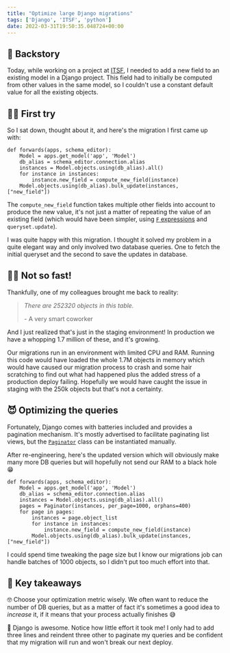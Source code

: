 ```yaml
---
title: "Optimize large Django migrations"
tags: ['Django', 'ITSF', 'python']
date: 2022-03-31T19:50:35.048724+00:00
---
```

## 📖 Backstory
Today, while working on a project at [ITSF](https://itsf.io), I needed to add a new field to an existing model in a Django project. This field had to initially be computed from other values in the same model, so I couldn't use a constant default value for all the existing objects.

## 🧒🏻 First try
So I sat down, thought about it, and here's the migration I first came up with:

```{ .python .large }
def forwards(apps, schema_editor):
    Model = apps.get_model('app', 'Model')
    db_alias = schema_editor.connection.alias
    instances = Model.objects.using(db_alias).all()
    for instance in instances:
        instance.new_field = compute_new_field(instance)
    Model.objects.using(db_alias).bulk_update(instances, ["new_field"])
```

The `compute_new_field` function takes multiple other fields into account to produce the new value, it's not just a matter of repeating the value of an existing field (which would have been simpler, using [`F` expressions](https://docs.djangoproject.com/en/4.0/ref/models/expressions/#django.db.models.F) and `queryset.update`).

I was quite happy with this migration. I thought it solved my problem in a quite elegant way and only involved two database queries. One to fetch the initial queryset and the second to save the updates in database.

## ✋🏻 Not so fast!
Thankfully, one of my colleagues brought me back to reality:

> *There are 252320 objects in this table.*
>
> \- A very smart coworker

And I just realized that's just in the staging environment! In production we have a whopping 1.7 million of these, and it's growing.

Our migrations run in an environment with limited CPU and RAM. Running this code would have loaded the whole 1.7M objects in memory which would have caused our migration process to crash and some hair scratching to find out what had happened plus the added stress of a production deploy failing. Hopefully we would have caught the issue in staging with the 250k objects but that's not a certainty.

## 😈 Optimizing the queries
Fortunately, Django comes with batteries included and provides a pagination mechanism. It's mostly advertised to facilitate paginating list views, but the [`Paginator`](https://docs.djangoproject.com/en/4.0/ref/paginator/) class can be instantiated manually.

After re-engineering, here's the updated version which will obviously make many more DB queries but will hopefully not send our RAM to a black hole 😁

```{ .python .large hl_lines="5 6 7" }
def forwards(apps, schema_editor):
    Model = apps.get_model('app', 'Model')
    db_alias = schema_editor.connection.alias
    instances = Model.objects.using(db_alias).all()
    pages = Paginator(instances, per_page=1000, orphans=400)
    for page in pages:
        instances = page.object_list
        for instance in instances:
            instance.new_field = compute_new_field(instance)
        Model.objects.using(db_alias).bulk_update(instances, ["new_field"])
```

I could spend time tweaking the page size but I know our migrations job can handle batches of 1000 objects, so I didn't put too much effort into that.

## 📝 Key takeaways

🤓 Choose your optimization metric wisely. We often want to reduce the number of DB queries, but as a matter of fact it's sometimes a good idea to *increase* it, if it means that your process actually finishes 😅

🎉 Django is awesome. Notice how little effort it took me! I only had to add three lines and reindent three other to paginate my queries and be confident that my migration will run and won't break our next deploy.
